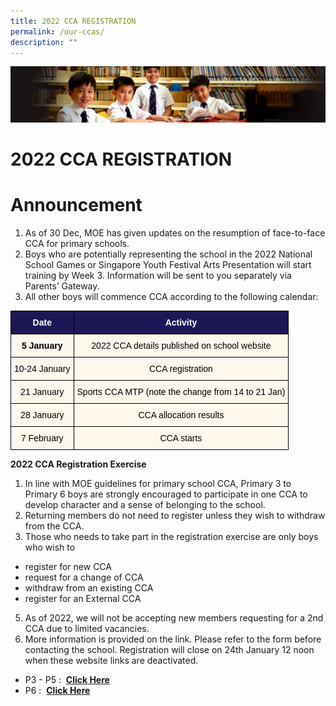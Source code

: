 ```yaml
---
title: 2022 CCA REGISTRATION
permalink: /our-ccas/
description: ""
---
```

![](/images/Sub-banner1.jpg)

2022 CCA REGISTRATION
=
**Announcement**
=

1.  As of 30 Dec, MOE has given updates on the resumption of face-to-face CCA for primary schools.&nbsp;
2.  Boys who are potentially representing the school in the 2022 National School Games or Singapore Youth Festival Arts Presentation will start training by Week 3. Information will be sent to you separately via Parents’ Gateway.
3.  All other boys will commence CCA according to the following calendar:

<style type="text/css">
.tg  {border-collapse:collapse;border-spacing:0;}
.tg td{border-color:black;border-style:solid;border-width:1px;font-family:Arial, sans-serif;font-size:14px;
  overflow:hidden;padding:10px 5px;word-break:normal;}
.tg th{border-color:black;border-style:solid;border-width:1px;font-family:Arial, sans-serif;font-size:14px;
  font-weight:normal;overflow:hidden;padding:10px 5px;word-break:normal;}
.tg .tg-pgx5{background-color:#1D1756;color:#FFF;font-weight:bold;text-align:center;vertical-align:middle}
.tg .tg-ggac{background-color:#FEF8EC;color:#FFF;font-weight:bold;text-align:center;vertical-align:middle}
.tg .tg-ugvk{background-color:#FEF8EC;color:#232323;text-align:center;vertical-align:middle}
.tg .tg-7mc7{background-color:#FEF8EC;text-align:center;vertical-align:middle}
</style>
<table class="tg">
<thead>
  <tr>
    <th class="tg-pgx5"><span style="color:#FFF;background-color:#1D1756">Date</span></th>
    <th class="tg-pgx5"><span style="color:#FFF;background-color:#1D1756">Activity</span></th>
  </tr>
</thead>
<tbody>
  <tr>
    <td class="tg-ggac"><span style="color:#000;background-color:transparent">5 January</span></td>
    <td class="tg-ugvk"><span style="color:#000;background-color:transparent">2022 CCA details published on school website</span></td>
  </tr>
  <tr>
    <td class="tg-7mc7"><span style="color:#000;background-color:transparent">10-24 January</span></td>
    <td class="tg-7mc7"><span style="color:#000;background-color:transparent">CCA registration</span></td>
  </tr>
  <tr>
    <td class="tg-7mc7"><span style="color:#000;background-color:transparent"> 21 January</span></td>
    <td class="tg-7mc7"><span style="color:#000;background-color:transparent">Sports CCA MTP (note the change from 14 to 21 Jan) </span></td>
  </tr>
  <tr>
    <td class="tg-7mc7"><span style="color:#000;background-color:transparent"> 28 January</span></td>
    <td class="tg-7mc7"><span style="color:#000;background-color:transparent"> CCA allocation results</span></td>
  </tr>
  <tr>
    <td class="tg-7mc7"><span style="color:#000;background-color:transparent"> 7 February</span></td>
    <td class="tg-7mc7"><span style="color:#000;background-color:transparent">CCA starts </span></td>
  </tr>
</tbody>
</table>

**2022 CCA Registration Exercise**  
  

1.  In line with MOE guidelines for primary school CCA, Primary 3 to Primary 6 boys are strongly encouraged to participate in one CCA to develop character and a sense of belonging to the school.
2.  Returning members do not need to register unless they wish to withdraw from the CCA.
3.  Those who needs to take part in the registration exercise are only boys who wish to

*   register for new CCA
*   request for a change of CCA
*   withdraw from an existing CCA
*   register for an External CCA

5.  As of 2022, we will not be accepting new members requesting for a 2nd CCA due to limited vacancies.&nbsp;
6.  More information is provided on the link. Please refer to the form before contacting the school. Registration will close on 24th January 12 noon when these website links are deactivated.

*   P3 - P5 :&nbsp;&nbsp;[**Click Here**](https://go.gov.sg/2022p3-5ccareg)&nbsp;
*   P6 :&nbsp;&nbsp;[**Click Here**](https://go.gov.sg/2022p6ccareg)